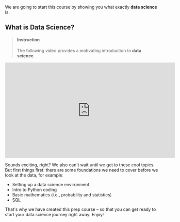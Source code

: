 

We are going to start this course by showing you what exactly **data science** is. 


## What is Data Science?

> #### Instruction
> The following video provides a motivating introduction to __data science__.

<iframe width="560" height="315" src="https://www.youtube.com/embed/X3paOmcrTjQ" frameborder="0" allow="accelerometer; autoplay; encrypted-media; gyroscope; picture-in-picture" allowfullscreen></iframe>


Sounds exciting, right? We also can't wait until we get to these cool topics. But first things first: there are some foundations we need to cover before we look at the data, for example:

- Setting up a data science environment
- Intro to Python coding
- Basic mathematics (i.e., probability and statistics)
- SQL

That's why we have created this prep course – so that you can get ready to start your data science journey right away. Enjoy!

